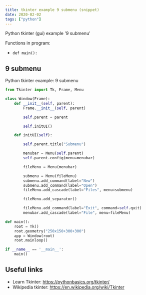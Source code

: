 ```yaml
---
title: tkinter example 9 submenu (snippet)
date: 2020-02-02
tags: ["python"]
---
```

Python tkinter (gui) example '9 submenu'

Functions in program: 
* `def main():`

## 9 submenu

Python tkinter example: 9 submenu

```python
from Tkinter import Tk, Frame, Menu

class Window(Frame):
    def __init__(self, parent):
        Frame.__init__(self, parent)

        self.parent = parent

        self.initUI()

    def initUI(self):

        self.parent.title("Submenu")

        menubar = Menu(self.parent)
        self.parent.config(menu=menubar)

        fileMenu = Menu(menubar)

        submenu = Menu(fileMenu)
        submenu.add_command(label="New")
        submenu.add_command(label="Open")
        fileMenu.add_cascade(label="Files", menu=submenu)

        fileMenu.add_separator()

        fileMenu.add_command(label="Exit", command=self.quit)
        menubar.add_cascade(label="File", menu=fileMenu)

def main():
    root = Tk()
    root.geometry("250x150+300+300")
    app = Window(root)
    root.mainloop()

if __name__ == '__main__':
    main()

```

## Useful links

- Learn Tkinter: https://pythonbasics.org/tkinter/
- Wikipedia tkinter: https://en.wikipedia.org/wiki/Tkinter
